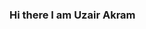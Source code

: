 ### Hi there I am Uzair Akram

<!--

Here are some ideas to get you started:

- 🔭 I’m currently working on E commerce Project MERN Stack
- 🌱 I’m currently learning Next js
- 👯 I’m looking to collaborate on Web development projects
- 🤔 I’m looking for help with Next js 
- 💬 Ask me about React js 
- 📫 How to reach me: uzairakrum@gmail.com

-->
